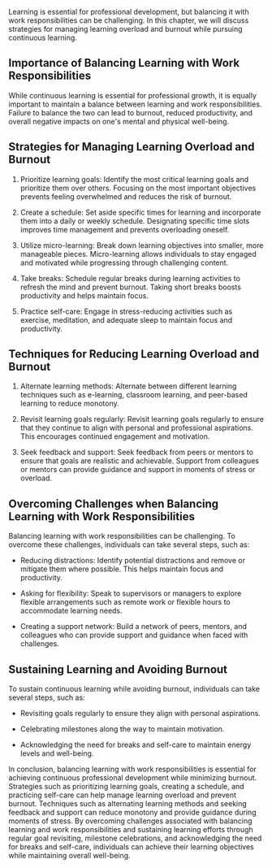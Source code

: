 
Learning is essential for professional development, but balancing it with work responsibilities can be challenging. In this chapter, we will discuss strategies for managing learning overload and burnout while pursuing continuous learning.

Importance of Balancing Learning with Work Responsibilities
-----------------------------------------------------------

While continuous learning is essential for professional growth, it is equally important to maintain a balance between learning and work responsibilities. Failure to balance the two can lead to burnout, reduced productivity, and overall negative impacts on one's mental and physical well-being.

Strategies for Managing Learning Overload and Burnout
-----------------------------------------------------

1. Prioritize learning goals: Identify the most critical learning goals and prioritize them over others. Focusing on the most important objectives prevents feeling overwhelmed and reduces the risk of burnout.

2. Create a schedule: Set aside specific times for learning and incorporate them into a daily or weekly schedule. Designating specific time slots improves time management and prevents overloading oneself.

3. Utilize micro-learning: Break down learning objectives into smaller, more manageable pieces. Micro-learning allows individuals to stay engaged and motivated while progressing through challenging content.

4. Take breaks: Schedule regular breaks during learning activities to refresh the mind and prevent burnout. Taking short breaks boosts productivity and helps maintain focus.

5. Practice self-care: Engage in stress-reducing activities such as exercise, meditation, and adequate sleep to maintain focus and productivity.

Techniques for Reducing Learning Overload and Burnout
-----------------------------------------------------

1. Alternate learning methods: Alternate between different learning techniques such as e-learning, classroom learning, and peer-based learning to reduce monotony.

2. Revisit learning goals regularly: Revisit learning goals regularly to ensure that they continue to align with personal and professional aspirations. This encourages continued engagement and motivation.

3. Seek feedback and support: Seek feedback from peers or mentors to ensure that goals are realistic and achievable. Support from colleagues or mentors can provide guidance and support in moments of stress or overload.

Overcoming Challenges when Balancing Learning with Work Responsibilities
------------------------------------------------------------------------

Balancing learning with work responsibilities can be challenging. To overcome these challenges, individuals can take several steps, such as:

* Reducing distractions: Identify potential distractions and remove or mitigate them where possible. This helps maintain focus and productivity.

* Asking for flexibility: Speak to supervisors or managers to explore flexible arrangements such as remote work or flexible hours to accommodate learning needs.

* Creating a support network: Build a network of peers, mentors, and colleagues who can provide support and guidance when faced with challenges.

Sustaining Learning and Avoiding Burnout
----------------------------------------

To sustain continuous learning while avoiding burnout, individuals can take several steps, such as:

* Revisiting goals regularly to ensure they align with personal aspirations.

* Celebrating milestones along the way to maintain motivation.

* Acknowledging the need for breaks and self-care to maintain energy levels and well-being.

In conclusion, balancing learning with work responsibilities is essential for achieving continuous professional development while minimizing burnout. Strategies such as prioritizing learning goals, creating a schedule, and practicing self-care can help manage learning overload and prevent burnout. Techniques such as alternating learning methods and seeking feedback and support can reduce monotony and provide guidance during moments of stress. By overcoming challenges associated with balancing learning and work responsibilities and sustaining learning efforts through regular goal revisiting, milestone celebrations, and acknowledging the need for breaks and self-care, individuals can achieve their learning objectives while maintaining overall well-being.
